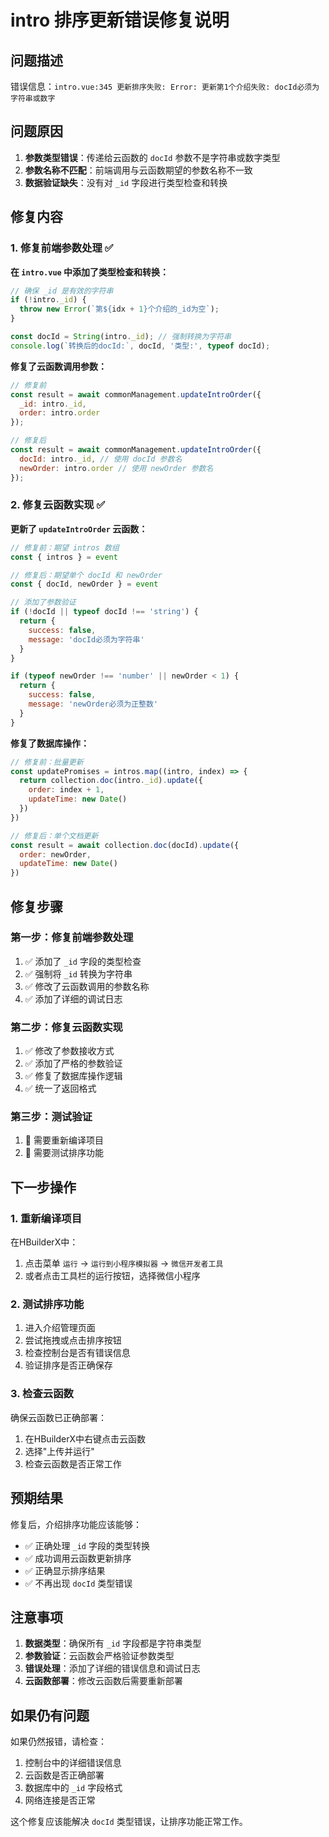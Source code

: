 # intro 排序更新错误修复说明

## 问题描述

错误信息：`intro.vue:345 更新排序失败: Error: 更新第1个介绍失败: docId必须为字符串或数字`

## 问题原因

1. **参数类型错误**：传递给云函数的 `docId` 参数不是字符串或数字类型
2. **参数名称不匹配**：前端调用与云函数期望的参数名称不一致
3. **数据验证缺失**：没有对 `_id` 字段进行类型检查和转换

## 修复内容

### 1. 修复前端参数处理 ✅

**在 `intro.vue` 中添加了类型检查和转换：**
```javascript
// 确保 _id 是有效的字符串
if (!intro._id) {
  throw new Error(`第${idx + 1}个介绍的_id为空`);
}

const docId = String(intro._id); // 强制转换为字符串
console.log(`转换后的docId:`, docId, '类型:', typeof docId);
```

**修复了云函数调用参数：**
```javascript
// 修复前
const result = await commonManagement.updateIntroOrder({
  _id: intro._id,
  order: intro.order
});

// 修复后
const result = await commonManagement.updateIntroOrder({
  docId: intro._id, // 使用 docId 参数名
  newOrder: intro.order // 使用 newOrder 参数名
});
```

### 2. 修复云函数实现 ✅

**更新了 `updateIntroOrder` 云函数：**
```javascript
// 修复前：期望 intros 数组
const { intros } = event

// 修复后：期望单个 docId 和 newOrder
const { docId, newOrder } = event

// 添加了参数验证
if (!docId || typeof docId !== 'string') {
  return {
    success: false,
    message: 'docId必须为字符串'
  }
}

if (typeof newOrder !== 'number' || newOrder < 1) {
  return {
    success: false,
    message: 'newOrder必须为正整数'
  }
}
```

**修复了数据库操作：**
```javascript
// 修复前：批量更新
const updatePromises = intros.map((intro, index) => {
  return collection.doc(intro._id).update({
    order: index + 1,
    updateTime: new Date()
  })
})

// 修复后：单个文档更新
const result = await collection.doc(docId).update({
  order: newOrder,
  updateTime: new Date()
})
```

## 修复步骤

### 第一步：修复前端参数处理
1. ✅ 添加了 `_id` 字段的类型检查
2. ✅ 强制将 `_id` 转换为字符串
3. ✅ 修改了云函数调用的参数名称
4. ✅ 添加了详细的调试日志

### 第二步：修复云函数实现
1. ✅ 修改了参数接收方式
2. ✅ 添加了严格的参数验证
3. ✅ 修复了数据库操作逻辑
4. ✅ 统一了返回格式

### 第三步：测试验证
1. 🔄 需要重新编译项目
2. 🔄 需要测试排序功能

## 下一步操作

### 1. 重新编译项目
在HBuilderX中：
1. 点击菜单 `运行` → `运行到小程序模拟器` → `微信开发者工具`
2. 或者点击工具栏的运行按钮，选择微信小程序

### 2. 测试排序功能
1. 进入介绍管理页面
2. 尝试拖拽或点击排序按钮
3. 检查控制台是否有错误信息
4. 验证排序是否正确保存

### 3. 检查云函数
确保云函数已正确部署：
1. 在HBuilderX中右键点击云函数
2. 选择"上传并运行"
3. 检查云函数是否正常工作

## 预期结果

修复后，介绍排序功能应该能够：
- ✅ 正确处理 `_id` 字段的类型转换
- ✅ 成功调用云函数更新排序
- ✅ 正确显示排序结果
- ✅ 不再出现 `docId` 类型错误

## 注意事项

1. **数据类型**：确保所有 `_id` 字段都是字符串类型
2. **参数验证**：云函数会严格验证参数类型
3. **错误处理**：添加了详细的错误信息和调试日志
4. **云函数部署**：修改云函数后需要重新部署

## 如果仍有问题

如果仍然报错，请检查：
1. 控制台中的详细错误信息
2. 云函数是否正确部署
3. 数据库中的 `_id` 字段格式
4. 网络连接是否正常

这个修复应该能解决 `docId` 类型错误，让排序功能正常工作。 